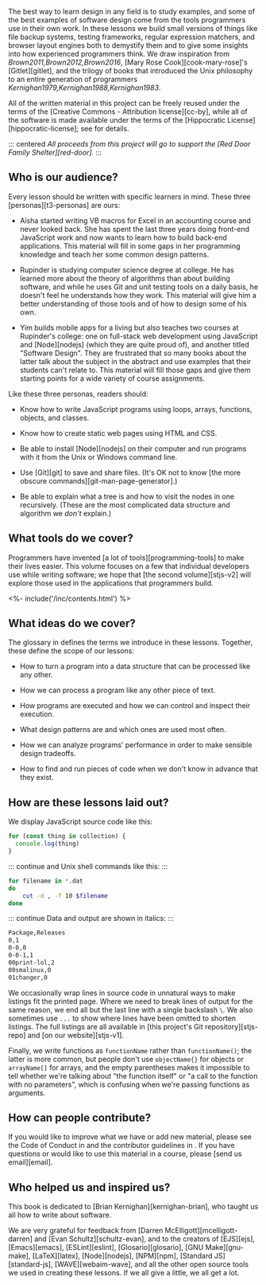 ---
---

The best way to learn design in any field is to study examples,
and some of the best examples of software design come from
the tools programmers use in their own work.
In these lessons we build small versions of things like file backup systems,
testing frameworks,
regular expression matchers,
and browser layout engines
both to demystify them
and to give some insights into how experienced programmers think.
We draw inspiration from <cite>Brown2011,Brown2012,Brown2016</cite>,
[Mary Rose Cook][cook-mary-rose]'s [Gitlet][gitlet],
and the trilogy of books that introduced the Unix philosophy to an entire generation of programmers
<cite>Kernighan1979,Kernighan1988,Kernighan1983</cite>.

All of the written material in this project can be freely reused
under the terms of the [Creative Commons - Attribution license][cc-by],
while all of the software is made available under the terms of
the [Hippocratic License][hippocratic-license];
see <x key="license"></x> for details.

::: centered
*All proceeds from this project will go to support the [Red Door Family Shelter][red-door].*
:::

## Who is our audience?

Every lesson should be written with specific learners in mind.
These three [personas][t3-personas] are ours:

-   Aïsha started writing VB macros for Excel in an accounting course and never looked back.
    She has spent the last three years doing front-end JavaScript work
    and now wants to learn how to build back-end applications.
    This material will fill in some gaps in her programming knowledge
    and teach her some common design patterns.

-   Rupinder is studying computer science degree at college.
    He has learned more about the theory of algorithms than about building software,
    and while he uses Git and unit testing tools on a daily basis,
    he doesn't feel he understands how they work.
    This material will give him a better understanding of those tools
    and of how to design some of his own.

-   Yim builds mobile apps for a living
    but also teaches two courses at Rupinder's college:
    one on full-stack web development using JavaScript and [Node][nodejs] (which they are quite proud of),
    and another titled "Software Design".
    They are frustrated that so many books about the latter talk about the subject in the abstract
    and use examples that their students can't relate to.
    This material will fill those gaps
    and give them starting points for a wide variety of course assignments.

Like these three personas, readers should:

-   Know how to write JavaScript programs using loops, arrays, functions, objects, and classes.

-   Know how to create static web pages using HTML and CSS.

-   Be able to install [Node][nodejs] on their computer
    and run programs with it from the Unix or Windows command line.

-   Use [Git][git] to save and share files.
    (It's OK not to know [the more obscure commands][git-man-page-generator].)

-   Be able to explain what a tree is and how to visit the nodes in one recursively.
    (These are the most complicated data structure and algorithm we *don't* explain.)

## What tools do we cover?

Programmers have invented [a lot of tools][programming-tools] to make their lives easier.
This volume focuses on a few that individual developers use while writing software;
we hope that [the second volume][stjs-v2]
will explore those used in the applications that programmers build.

<div class="html-only">
<%- include('/inc/contents.html') %>
</div>

## What ideas do we cover?

The glossary in <x key="gloss"></x> defines the terms we introduce in these lessons.
Together, these define the scope of our lessons:

-   How to turn a program into a data structure that can be processed like any other.

-   How we can process a program like any other piece of text.

-   How programs are executed and how we can control and inspect their execution.

-   What design patterns are and which ones are used most often.

-   How we can analyze programs' performance in order to make sensible design tradeoffs.

-   How to find and run pieces of code when we don't know in advance that they exist.

## How are these lessons laid out?

We display JavaScript source code like this:

```js
for (const thing in collection) {
  console.log(thing)
}
```

::: continue
and Unix shell commands like this:
:::

```sh
for filename in *.dat
do
    cut -d , -f 10 $filename
done
```

::: continue
Data and output are shown in italics:
:::

```txt
Package,Releases
0,1
0-0,0
0-0-1,1
00print-lol,2
00smalinux,0
01changer,0
```

We occasionally wrap lines in source code in unnatural ways to make listings fit the printed page.
Where we need to break lines of output for the same reason,
we end all but the last line with a single backslash `\`.
We also sometimes use `...` to show where lines have been omitted to shorten listings.
The full listings are all available in [this project's Git repository][stjs-repo]
and [on our website][stjs-v1].

Finally,
we write functions as `functionName` rather than `functionName()`;
the latter is more common,
but people don't use `objectName{}` for objects or `arrayName[]` for arrays,
and the empty parentheses makes it impossible to tell
whether we're talking about "the function itself" or "a call to the function with no parameters",
which is confusing when we're passing functions as arguments.

## How can people contribute?

If you would like to improve what we have or add new material,
please see the Code of Conduct in <x key="conduct"></x>
and the contributor guidelines in <x key="contributing"></x>.
If you have questions or would like to use this material in a course,
please [send us email][email].

## Who helped us and inspired us?

This book is dedicated to [Brian Kernighan][kernighan-brian], who taught us all how to write about software.

We are very grateful for feedback from [Darren McElligott][mcelligott-darren]
and [Evan Schultz][schultz-evan],
and to the creators of [EJS][ejs],
[Emacs][emacs],
[ESLint][eslint],
[Glosario][glosario],
[GNU Make][gnu-make],
[LaTeX][latex],
[Node][nodejs],
[NPM][npm],
[Standard JS][standard-js],
[WAVE][webaim-wave],
and all the other open source tools we used in creating these lessons.
If we all give a little, we all get a lot.
